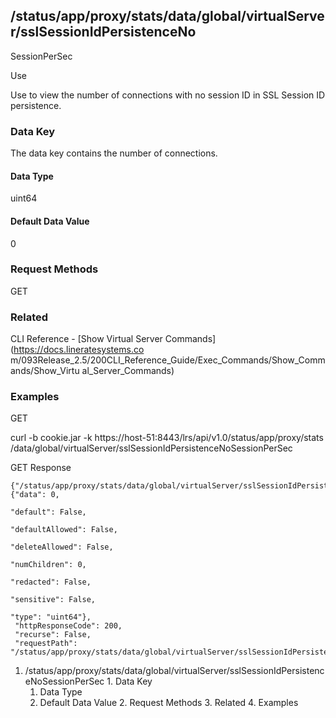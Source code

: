 ## /status/app/proxy/stats/data/global/virtualServer/sslSessionIdPersistenceNo
SessionPerSec

Use

Use to view the number of connections with no session ID in SSL Session ID
persistence.

### Data Key

The data key contains the number of connections.

#### Data Type

uint64

#### Default Data Value

0

### Request Methods

GET

### Related

CLI Reference - [Show Virtual Server Commands](https://docs.lineratesystems.co
m/093Release_2.5/200CLI_Reference_Guide/Exec_Commands/Show_Commands/Show_Virtu
al_Server_Commands)

### Examples

GET

curl -b cookie.jar -k https://host-51:8443/lrs/api/v1.0/status/app/proxy/stats
/data/global/virtualServer/sslSessionIdPersistenceNoSessionPerSec

GET Response

    
    {"/status/app/proxy/stats/data/global/virtualServer/sslSessionIdPersistenceNoSessionPerSec": {"data": 0,
                                                                                                   "default": False,
                                                                                                   "defaultAllowed": False,
                                                                                                   "deleteAllowed": False,
                                                                                                   "numChildren": 0,
                                                                                                   "redacted": False,
                                                                                                   "sensitive": False,
                                                                                                   "type": "uint64"},
     "httpResponseCode": 200,
     "recurse": False,
     "requestPath": "/status/app/proxy/stats/data/global/virtualServer/sslSessionIdPersistenceNoSessionPerSec"}
    

  1. /status/app/proxy/stats/data/global/virtualServer/sslSessionIdPersistenceNoSessionPerSec
    1. Data Key
      1. Data Type
      2. Default Data Value
    2. Request Methods
    3. Related
    4. Examples

